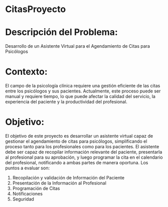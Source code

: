 # CitasProyecto

# Descripción del Problema:

Desarrollo de un Asistente Virtual para el Agendamiento de
Citas para Psicólogos

# Contexto:

El campo de la psicología clínica requiere una gestión eficiente de las citas entre los
psicólogos y sus pacientes. Actualmente, este proceso puede ser manual y requiere tiempo,
lo que puede afectar la calidad del servicio, la experiencia del paciente y la productividad del
profesional.

# Objetivo:

El objetivo de este proyecto es desarrollar un asistente virtual capaz de gestionar el
agendamiento de citas para psicólogos, simplificando el proceso tanto para los
profesionales como para los pacientes. El asistente debe ser capaz de recopilar información
relevante del paciente, presentarla al profesional para su aprobación, y luego programar la
cita en el calendario del profesional, notificando a ambas partes de manera oportuna. Los
puntos a evaluar son:
1. Recopilación y validación de Información del Paciente
2. Presentación de la Información al Profesional
3. Programación de Citas
4. Notificaciones
5. Seguridad
